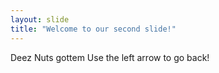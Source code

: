 ```yaml
---
layout: slide
title: "Welcome to our second slide!"
---
```

Deez Nuts gottem
Use the left arrow to go back!